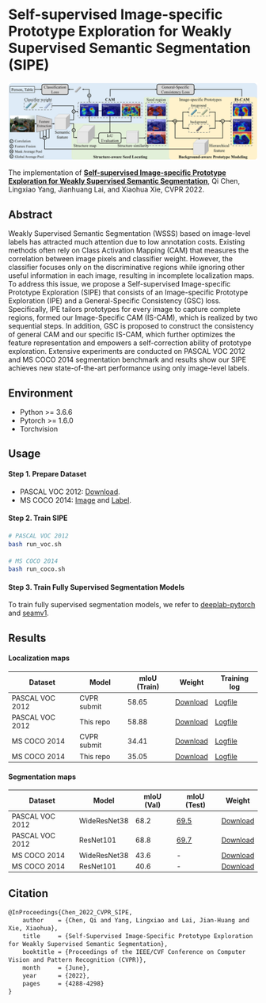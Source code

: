 # Self-supervised Image-specific Prototype Exploration for Weakly Supervised Semantic Segmentation (SIPE)

<img style="zoom:100%" alt="framework" src='fig/framework1.png'>

The implementation of [**Self-supervised Image-specific Prototype Exploration for Weakly Supervised Semantic Segmentation**](https://openaccess.thecvf.com/content/CVPR2022/papers/Chen_Self-Supervised_Image-Specific_Prototype_Exploration_for_Weakly_Supervised_Semantic_Segmentation_CVPR_2022_paper.pdf), Qi Chen, Lingxiao Yang, Jianhuang Lai, and Xiaohua Xie, CVPR 2022.

## Abstract
Weakly Supervised Semantic Segmentation (WSSS) based on image-level labels has attracted much attention due to low annotation costs. Existing methods often rely on Class Activation Mapping (CAM) that measures the correlation between image pixels and classifier weight. However, the classifier focuses only on the discriminative regions while ignoring other useful information in each image, resulting in incomplete localization maps. To address this issue, we propose a Self-supervised Image-specific Prototype Exploration (SIPE) that consists of an Image-specific Prototype Exploration (IPE) and a General-Specific Consistency (GSC) loss. Specifically, IPE tailors prototypes for every image to capture complete regions, formed our Image-Specific CAM (IS-CAM), which is realized by two sequential steps. In addition, GSC is proposed to construct the consistency of general CAM and our specific IS-CAM, which further optimizes the feature representation and empowers a self-correction ability of prototype exploration. Extensive experiments are conducted on PASCAL VOC 2012 and MS COCO 2014 segmentation benchmark and results show our SIPE achieves new state-of-the-art performance using only image-level labels.

## Environment

- Python >= 3.6.6
- Pytorch >= 1.6.0
- Torchvision

## Usage

#### Step 1. Prepare Dataset

- PASCAL VOC 2012: [Download](http://host.robots.ox.ac.uk/pascal/VOC/voc2012/).
- MS COCO 2014: [Image](https://cocodataset.org/#home) and [Label](https://drive.google.com/file/d/1Pm_OH8an5MzZh56QKTcdlXNI3RNmZB9d/view?usp=sharing).

#### Step 2. Train SIPE

```bash
# PASCAL VOC 2012
bash run_voc.sh

# MS COCO 2014
bash run_coco.sh
```

#### Step 3. Train Fully Supervised Segmentation Models

To train fully supervised segmentation models, we refer to [deeplab-pytorch](https://github.com/kazuto1011/deeplab-pytorch) and [seamv1](https://github.com/YudeWang/semantic-segmentation-codebase/tree/main/experiment/seamv1-pseudovoc).

## Results

#### Localization maps

| Dataset         | Model       | mIoU (Train) | Weight                                                       | Training log                     |
| --------------- | ----------- | ------------ | ------------------------------------------------------------ | -------------------------------- |
| PASCAL VOC 2012 | CVPR submit | 58.65        | [Download](https://drive.google.com/file/d/1-_GXZq-1gxcbR7FdY1888tnxBAE39R-P/view?usp=sharing) | [Logfile](log/sipe_voc.log)      |
| PASCAL VOC 2012 | This repo   | 58.88        | [Download](https://drive.google.com/file/d/1YYYYXleRperCUrhcU4pT1eXybhlUQedW/view?usp=sharing) | [Logfile](log/sipe_voc_rep.log)  |
| MS COCO 2014    | CVPR submit | 34.41        | [Download](https://drive.google.com/file/d/1qWLvgjyd9eunyWJPyj02HcDQciiMKMu0/view?usp=sharing) | [Logfile](log/sipe_coco.log)     |
| MS COCO 2014    | This repo   | 35.05        | [Download](https://drive.google.com/file/d/103gU8AmTDXSnebh2q9xihOSxw4yoPGZb/view?usp=sharing) | [Logfile](log/sipe_coco_rep.log) |

#### Segmentation maps

| Dataset         | Model       | mIoU (Val) | mIoU (Test)                                                       | Weight                     |
| --------------- | ----------- | ------------ | ------------------------------------------------------------ | -------------------------------- |
| PASCAL VOC 2012 | WideResNet38 | 68.2        | [69.5](http://host.robots.ox.ac.uk:8080/anonymous/NGICBM.html) | [Download](https://drive.google.com/file/d/1V2h-5znTXWQNvOq2cH1nACF9Ym6wd02-/view?usp=sharing)      |
| PASCAL VOC 2012 | ResNet101   | 68.8        | [69.7](http://host.robots.ox.ac.uk:8080/anonymous/UU6VNX.html) | [Download](https://drive.google.com/file/d/1wN7-O-aXNtPgHPIvzr14tfaLssOc2FzI/view?usp=sharing)  |
| MS COCO 2014    | WideResNet38 | 43.6       | - | [Download](https://drive.google.com/file/d/1w9jyHbcR8GzHMNo0QIelWQJFxC33wit4/view?usp=sharing)|
| MS COCO 2014    | ResNet101   | 40.6        | - | [Download](https://drive.google.com/file/d/1WQUzL8wwRnu_9kWh-t-mItyyrMTsH8Kn/view?usp=sharing)|

## Citation
```
@InProceedings{Chen_2022_CVPR_SIPE,
    author    = {Chen, Qi and Yang, Lingxiao and Lai, Jian-Huang and Xie, Xiaohua},
    title     = {Self-Supervised Image-Specific Prototype Exploration for Weakly Supervised Semantic Segmentation},
    booktitle = {Proceedings of the IEEE/CVF Conference on Computer Vision and Pattern Recognition (CVPR)},
    month     = {June},
    year      = {2022},
    pages     = {4288-4298}
}
```
